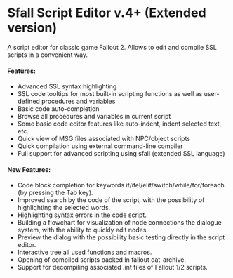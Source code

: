 # Sfall Script Editor v.4+ (Extended version)
A script editor for classic game Fallout 2. Allows to edit and compile SSL scripts in a convenient way.

#### Features:
- Advanced SSL syntax highlighting
- SSL code tooltips for most built-in scripting functions as well as user-defined procedures and variables
- Basic code auto-completion
- Browse all procedures and variables in current script
- Some basic code editor features like auto-indent, indent selected text, etc.
- Quick view of MSG files associated with NPC/object scripts
- Quick compilation using external command-line compiler
- Full support for advanced scripting using sfall (extended SSL language)

#### New Features:
- Code block completion for keywords if/ifel/elif/switch/while/for/foreach. (by pressing the Tab key).
- Improved search by the code of the script, with the possibility of highlighting the selected words.
- Highlighting syntax errors in the code script.
- Building a flowchart for visualization of node connections the dialogue system, with the ability to quickly edit nodes.
- Preview the dialog with the possibility basic testing directly in the script editor.
- Interactive tree all used functions and macros.
- Opening of compiled scripts packed in fallout dat-archive.
- Support for decompiling associated .int files of Fallout 1/2 scripts.